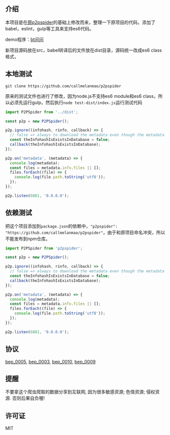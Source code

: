 ## 介绍

本项目是在[原p2pspider](https://github.com/dontcontactme/p2pspider)的基础上修改而来，整理一下原项目的代码，添加了babel，eslint，gulp等工具来支持es6代码。

demo程序：[bt问问](https://btwenwen.com/)

新项目源码放在src，babel转译后的文件放在dist目录，源码统一改成es6 class格式，

## 本地测试

```
git clone https://github.com/callmelanmao/p2pspider
```

原来的测试文件也进行了修改，因为node.js不支持es6 module和es6 class，所以必须先运行gulp，然后执行`node test-dist/index.js`运行测试代码

```js
import P2PSpider from '../dist';

const p2p = new P2PSpider();

p2p.ignore((infohash, rinfo, callback) => {
  // false => always to download the metadata even though the metadata is exists.
  const theInfohashIsExistsInDatabase = false;
  callback(theInfohashIsExistsInDatabase);
});

p2p.on('metadata', (metadata) => {
  console.log(metadata);
  const files = metadata.info.files || [];
  files.forEach((file) => {
    console.log(file.path.toString('utf8'));
  });
});

p2p.listen(6881, '0.0.0.0');
```

## 依赖测试

把这个项目添加到`package.json`的依赖中，`"p2pspider": "https://github.com/callmelanmao/p2pspider"`，由于和原项目命名冲突，所以不能发布到npm仓库。

```js
import P2PSpider from 'p2pspider';

const p2p = new P2PSpider();

p2p.ignore((infohash, rinfo, callback) => {
  // false => always to download the metadata even though the metadata is exists.
  const theInfohashIsExistsInDatabase = false;
  callback(theInfohashIsExistsInDatabase);
});

p2p.on('metadata', (metadata) => {
  console.log(metadata);
  const files = metadata.info.files || [];
  files.forEach((file) => {
    console.log(file.path.toString('utf8'));
  });
});

p2p.listen(6881, '0.0.0.0');
```

## 协议

[bep_0005](http://www.bittorrent.org/beps/bep_0005.html), [bep_0003](http://www.bittorrent.org/beps/bep_0003.html), [bep_0010](http://www.bittorrent.org/beps/bep_0010.html), [bep_0009](http://www.bittorrent.org/beps/bep_0009.html)

## 提醒

不要拿这个爬虫爬取的数据分享到互联网, 因为很多敏感资源; 色情资源; 侵权资源. 否则后果自负喔!

## 许可证
MIT
